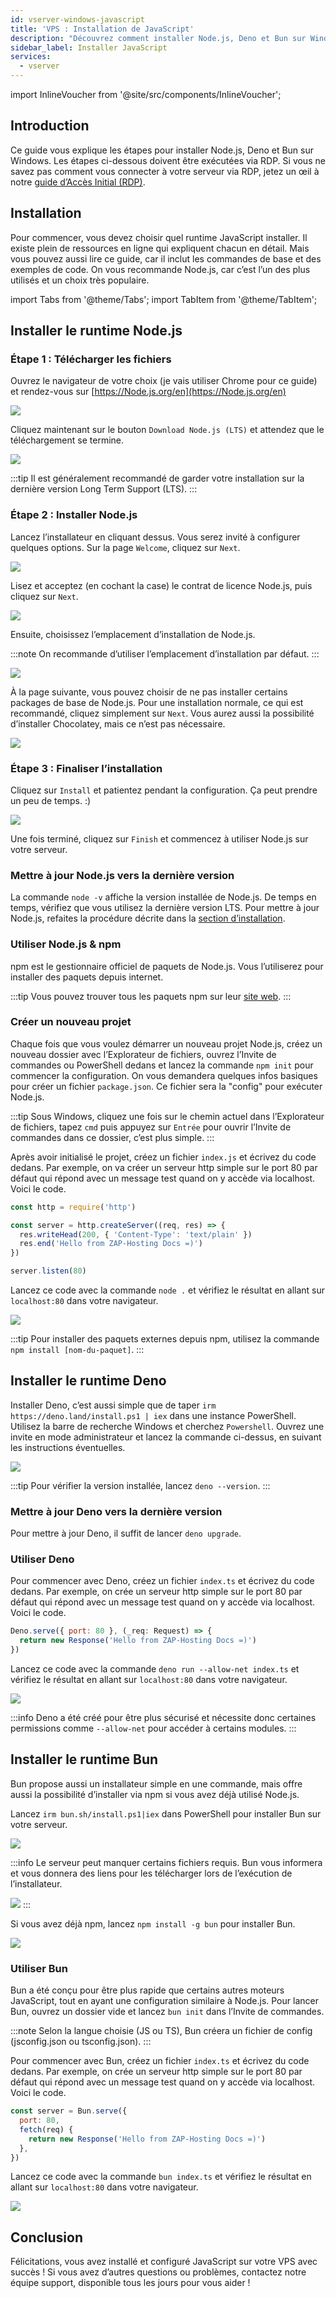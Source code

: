 ```yaml
---
id: vserver-windows-javascript
title: 'VPS : Installation de JavaScript'
description: "Découvrez comment installer Node.js, Deno et Bun sur Windows pour configurer efficacement votre environnement d'exécution JavaScript → En savoir plus maintenant"
sidebar_label: Installer JavaScript
services:
  - vserver
---
```


import InlineVoucher from '@site/src/components/InlineVoucher';

## Introduction

Ce guide vous explique les étapes pour installer Node.js, Deno et Bun sur Windows. Les étapes ci-dessous doivent être exécutées via RDP. Si vous ne savez pas comment vous connecter à votre serveur via RDP, jetez un œil à notre [guide d’Accès Initial (RDP)](vserver-windows-userdp.md).
<InlineVoucher />

## Installation

Pour commencer, vous devez choisir quel runtime JavaScript installer. Il existe plein de ressources en ligne qui expliquent chacun en détail. Mais vous pouvez aussi lire ce guide, car il inclut les commandes de base et des exemples de code. On vous recommande Node.js, car c’est l’un des plus utilisés et un choix très populaire.

import Tabs from '@theme/Tabs';
import TabItem from '@theme/TabItem';

<Tabs>
<TabItem value="Node.js Runtime" label="Node.js" default>

## Installer le runtime Node.js

### Étape 1 : Télécharger les fichiers
Ouvrez le navigateur de votre choix (je vais utiliser Chrome pour ce guide) et rendez-vous sur [https://Node.js.org/en](https://Node.js.org/en)

![](https://screensaver01.zap-hosting.com/index.php/s/FXEML6xiCedS7Nq/preview)

Cliquez maintenant sur le bouton `Download Node.js (LTS)` et attendez que le téléchargement se termine.

![](https://screensaver01.zap-hosting.com/index.php/s/EwjMejMYykPCQRQ/preview)

:::tip
Il est généralement recommandé de garder votre installation sur la dernière version Long Term Support (LTS).
:::

### Étape 2 : Installer Node.js
Lancez l’installateur en cliquant dessus. Vous serez invité à configurer quelques options. Sur la page `Welcome`, cliquez sur `Next`.

![](https://screensaver01.zap-hosting.com/index.php/s/4kZo7AFbMk58c2E/preview)

Lisez et acceptez (en cochant la case) le contrat de licence Node.js, puis cliquez sur `Next`.

![](https://screensaver01.zap-hosting.com/index.php/s/sDNjGj7fCqHRFGp/preview)

Ensuite, choisissez l’emplacement d’installation de Node.js.

:::note
On recommande d’utiliser l’emplacement d’installation par défaut.
:::

![](https://screensaver01.zap-hosting.com/index.php/s/L2wNRLFfEo3H6wn/preview)

À la page suivante, vous pouvez choisir de ne pas installer certains packages de base de Node.js. Pour une installation normale, ce qui est recommandé, cliquez simplement sur `Next`. Vous aurez aussi la possibilité d’installer Chocolatey, mais ce n’est pas nécessaire.

![](https://screensaver01.zap-hosting.com/index.php/s/y6ssQbn2psE5sFt/preview)

### Étape 3 : Finaliser l’installation
Cliquez sur `Install` et patientez pendant la configuration. Ça peut prendre un peu de temps. :)

![](https://screensaver01.zap-hosting.com/index.php/s/Bdr4pfwS2HRoaS2/preview)

Une fois terminé, cliquez sur `Finish` et commencez à utiliser Node.js sur votre serveur.

### Mettre à jour Node.js vers la dernière version

La commande `node -v` affiche la version installée de Node.js. De temps en temps, vérifiez que vous utilisez la dernière version LTS. Pour mettre à jour Node.js, refaites la procédure décrite dans la [section d’installation](vserver-windows-javascript.md#installing-nodejs-runtime).

### Utiliser Node.js & npm

npm est le gestionnaire officiel de paquets de Node.js. Vous l’utiliserez pour installer des paquets depuis internet.

:::tip
Vous pouvez trouver tous les paquets npm sur leur [site web](https://www.npmjs.com/).
:::

### Créer un nouveau projet

Chaque fois que vous voulez démarrer un nouveau projet Node.js, créez un nouveau dossier avec l’Explorateur de fichiers, ouvrez l’Invite de commandes ou PowerShell dedans et lancez la commande `npm init` pour commencer la configuration. On vous demandera quelques infos basiques pour créer un fichier `package.json`. Ce fichier sera la "config" pour exécuter Node.js.

:::tip
Sous Windows, cliquez une fois sur le chemin actuel dans l’Explorateur de fichiers, tapez `cmd` puis appuyez sur `Entrée` pour ouvrir l’Invite de commandes dans ce dossier, c’est plus simple.
:::

Après avoir initialisé le projet, créez un fichier `index.js` et écrivez du code dedans. Par exemple, on va créer un serveur http simple sur le port 80 par défaut qui répond avec un message test quand on y accède via localhost. Voici le code.

```js
const http = require('http')

const server = http.createServer((req, res) => {
  res.writeHead(200, { 'Content-Type': 'text/plain' })
  res.end('Hello from ZAP-Hosting Docs =)')
})

server.listen(80)
```

Lancez ce code avec la commande `node .` et vérifiez le résultat en allant sur `localhost:80` dans votre navigateur.

![](https://screensaver01.zap-hosting.com/index.php/s/kWRi9agrzkWc4rw/preview)

:::tip
Pour installer des paquets externes depuis npm, utilisez la commande `npm install [nom-du-paquet]`.
:::

</TabItem>

<TabItem value="Deno Runtime" label="Deno" default>

## Installer le runtime Deno

Installer Deno, c’est aussi simple que de taper `irm https://deno.land/install.ps1 | iex` dans une instance PowerShell. Utilisez la barre de recherche Windows et cherchez `Powershell`. Ouvrez une invite en mode administrateur et lancez la commande ci-dessus, en suivant les instructions éventuelles.

![](https://screensaver01.zap-hosting.com/index.php/s/jTdDo6c2Kx42o8B/preview)

:::tip
Pour vérifier la version installée, lancez `deno --version`.
:::

### Mettre à jour Deno vers la dernière version

Pour mettre à jour Deno, il suffit de lancer `deno upgrade`.

### Utiliser Deno

Pour commencer avec Deno, créez un fichier `index.ts` et écrivez du code dedans. Par exemple, on crée un serveur http simple sur le port 80 par défaut qui répond avec un message test quand on y accède via localhost. Voici le code.

```js
Deno.serve({ port: 80 }, (_req: Request) => {
  return new Response('Hello from ZAP-Hosting Docs =)')
})
```

Lancez ce code avec la commande `deno run --allow-net index.ts` et vérifiez le résultat en allant sur `localhost:80` dans votre navigateur.

![](https://screensaver01.zap-hosting.com/index.php/s/rswYFXWM9D5grpS/preview)

:::info
Deno a été créé pour être plus sécurisé et nécessite donc certaines permissions comme `--allow-net` pour accéder à certains modules.
:::

</TabItem>

<TabItem value="Bun Runtime" label="Bun" default>

## Installer le runtime Bun

Bun propose aussi un installateur simple en une commande, mais offre aussi la possibilité d’installer via npm si vous avez déjà utilisé Node.js.

<Tabs>
<TabItem value="command" label="Commande" default>

Lancez `irm bun.sh/install.ps1|iex` dans PowerShell pour installer Bun sur votre serveur.

![](https://screensaver01.zap-hosting.com/index.php/s/65oooTQRGQPW8DS/preview)

:::info
Le serveur peut manquer certains fichiers requis. Bun vous informera et vous donnera des liens pour les télécharger lors de l’exécution de l’installateur.

![](https://screensaver01.zap-hosting.com/index.php/s/kZsc5DF3BAiQ2fF/preview)
:::

</TabItem>
<TabItem value="npm" label="npm">

Si vous avez déjà npm, lancez `npm install -g bun` pour installer Bun.

![](https://screensaver01.zap-hosting.com/index.php/s/cejbBAQdHxkrm2A/preview)

</TabItem>
</Tabs>

### Utiliser Bun

Bun a été conçu pour être plus rapide que certains autres moteurs JavaScript, tout en ayant une configuration similaire à Node.js. Pour lancer Bun, ouvrez un dossier vide et lancez `bun init` dans l’Invite de commandes.

:::note
Selon la langue choisie (JS ou TS), Bun créera un fichier de config (jsconfig.json ou tsconfig.json).
:::

Pour commencer avec Bun, créez un fichier `index.ts` et écrivez du code dedans. Par exemple, on crée un serveur http simple sur le port 80 par défaut qui répond avec un message test quand on y accède via localhost. Voici le code.

```js
const server = Bun.serve({
  port: 80,
  fetch(req) {
    return new Response('Hello from ZAP-Hosting Docs =)')
  },
})
```

Lancez ce code avec la commande `bun index.ts` et vérifiez le résultat en allant sur `localhost:80` dans votre navigateur.

![](https://screensaver01.zap-hosting.com/index.php/s/oTco7F65bZbSGP9/preview)

</TabItem>
</Tabs>



## Conclusion

Félicitations, vous avez installé et configuré JavaScript sur votre VPS avec succès ! Si vous avez d’autres questions ou problèmes, contactez notre équipe support, disponible tous les jours pour vous aider !

<InlineVoucher />